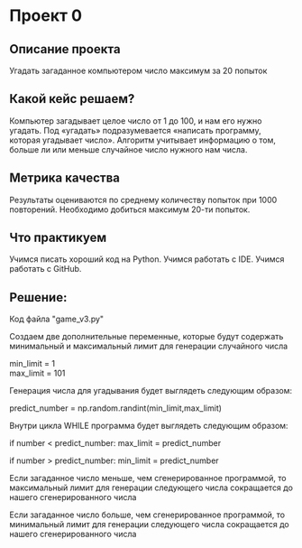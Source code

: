 # Проект 0

## Описание проекта
Угадать загаданное компьютером число максимум за 20 попыток

## Какой кейс решаем?
Компьютер загадывает целое число от 1 до 100, и нам его нужно угадать. Под «угадать» подразумевается «написать программу, которая угадывает число».
Алгоритм учитывает информацию о том, больше ли или меньше случайное число нужного нам числа.

## Метрика качества
Результаты оцениваются по среднему количеству попыток при 1000 повторений. Необходимо добиться максимум 20-ти попыток.

## Что практикуем
Учимся писать хороший код на Python.
Учимся работать с IDE.
Учимся работать с GitHub.

## Решение:

Код файла "game_v3.py"

Создаем две дополнительные переменные, которые будут содержать минимальный и максимальный лимит для генерации случайного числа

min_limit = 1     
max_limit = 101

Генерация числа для угадывания будет выглядеть следующим образом:

predict_number = np.random.randint(min_limit,max_limit)

Внутри цикла WHILE программа будет выглядеть следующим образом:

if number < predict_number: max_limit = predict_number

if number > predict_number: min_limit = predict_number 

Если загаданное число меньше, чем сгенерированное программой, то максимальный лимит для генерации следующего числа сокращается до нашего сгенерированного числа

Если загаданное число больше, чем сгенерированное программой, то минимальный лимит для генерации следующего числа сокращается до нашего сгенерированного числа
